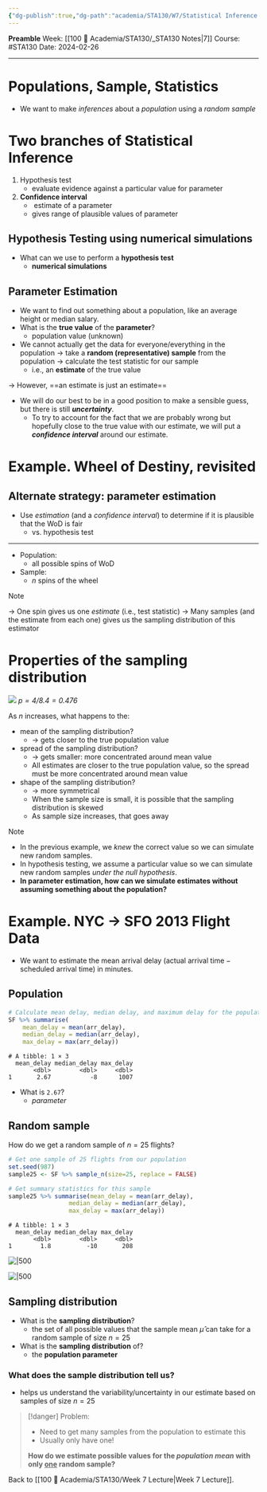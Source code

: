 ```yaml
---
{"dg-publish":true,"dg-path":"academia/STA130/W7/Statistical Inference - Testing vs Estimation.md","permalink":"/academia/sta-130/w7/statistical-inference-testing-vs-estimation/","created":"2024-02-26T13:13:12.962-05:00","updated":"2024-02-26T14:07:55.315-05:00"}
---
```


**Preamble**
Week: [[100 📒 Academia/STA130/_STA130 Notes\|7]]
Course: #STA130
Date: 2024-02-26

---
# Populations, Sample, Statistics

- We want to make *inferences* about a *population* using a *random sample*

# Two branches of Statistical Inference

1. Hypothesis test
	- evaluate evidence against a particular value for parameter
2. **Confidence interval**
	-  estimate of a parameter
	- gives range of plausible values of parameter

## Hypothesis Testing using numerical simulations

- What can we use to perform a **hypothesis test**
	- **numerical simulations**

## Parameter Estimation

- We want to find out something about a population, like an average height or median salary.
- What is the **true value** of the **parameter**?
	- population value (unknown)
- We cannot actually get the data for everyone/everything in the population → take a **random (representative) sample** from the population → calculate the test statistic for our sample
	- i.e., an **estimate** of the true value

→ However, ==an estimate is just an estimate==
- We will do our best to be in a good position to make a sensible guess, but there is still ***uncertainty***.
	- To try to account for the fact that we are probably wrong but hopefully close to the true value with our estimate, we will put a ***confidence interval*** around our estimate.

# Example. Wheel of Destiny, revisited

## Alternate strategy: parameter estimation

- Use *estimation* (and a *confidence interval*) to determine if it is plausible that the WoD is fair
	- vs. hypothesis test
---
- Population:
	- all possible spins of WoD
- Sample:
	- $n$ spins of the wheel

> [!note]
> → One spin gives us one *estimate* (i.e., test statistic)
> → Many samples (and the estimate from each one) gives us the sampling distribution of this estimator

# Properties of the sampling distribution

![](https://i.imgur.com/NyyRHr2.png)
*$p = 4/8.4 = 0.476$*

As $n$ increases, what happens to the:
- mean of the sampling distribution?
	- → gets closer to the true population value
- spread of the sampling distribution?
	- → gets smaller: more concentrated around mean value
	- All estimates are closer to the true population value, so the spread must be more concentrated around mean value
- shape of the sampling distribution?
	- → more symmetrical
	- When the sample size is small, it is possible that the sampling distribution is skewed
	- As sample size increases, that goes away

> [!note]
> - In the previous example, we *knew* the correct value so we can simulate new random samples.
> - In hypothesis testing, we assume a particular value so we can simulate new random samples *under the null hypothesis*.
> - **In parameter estimation, how can we simulate estimates without assuming something about the population?**

# Example. NYC → SFO 2013 Flight Data

- We want to estimate the mean arrival delay ($\text{actual arrival time} - \text{scheduled arrival time}$) in minutes.

## Population

```r
# Calculate mean delay, median delay, and maximum delay for the population
SF %>% summarise(
	mean_delay = mean(arr_delay),
	median_delay = median(arr_delay),
	max_delay = max(arr_delay))
```

```
# A tibble: 1 × 3
  mean_delay median_delay max_delay
       <dbl>        <dbl>     <dbl>
1       2.67           -8      1007
```

- What is `2.67`?
	- *parameter*
## Random sample

How do we get a random sample of $n = 25$ flights?

```r
# Get one sample of 25 flights from our population
set.seed(987)
sample25 <- SF %>% sample_n(size=25, replace = FALSE)

# Get summary statistics for this sample
sample25 %>% summarise(mean_delay = mean(arr_delay),
                 median_delay = median(arr_delay),
                 max_delay = max(arr_delay))
```

```
# A tibble: 1 × 3
  mean_delay median_delay max_delay
       <dbl>        <dbl>     <dbl>
1        1.8          -10       208
```

![|500](https://i.imgur.com/IZRqu4q.png)

![|500](https://i.imgur.com/aOGccR1.png)

## Sampling distribution

- What is the **sampling distribution**?
	- the set of all possible values that the sample mean $\hat{\mu}$ can take for a random sample of size $n = 25$
- What is the **sampling distribution** of?
	- the **population parameter**

### What does the sample distribution tell us?

- helps us understand the variability/uncertainty in our estimate based on samples of size $n = 25$

> [!danger] Problem:
> - Need to get many samples from the population to estimate this
> - Usually only have one!
> 
> **How do we estimate possible values for the *population mean* with only <u>one</u> random sample?**

Back to [[100 📒 Academia/STA130/Week 7 Lecture\|Week 7 Lecture]].
